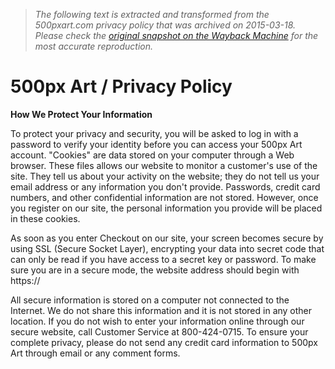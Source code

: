 > *The following text is extracted and transformed from the 500pxart.com privacy policy that was archived on 2015-03-18. Please check the [original snapshot on the Wayback Machine](https://web.archive.org/web/20150318233328id_/http%3A//www.500pxart.com/privacy.html) for the most accurate reproduction.*

# 500px Art / Privacy Policy

**How We Protect Your Information**

To protect your privacy and security, you will be asked to log in with a password to verify your identity before you can access your 500px Art account. "Cookies" are data stored on your computer through a Web browser. These files allows our website to monitor a customer's use of the site. They tell us about your activity on the website; they do not tell us your email address or any information you don't provide. Passwords, credit card numbers, and other confidential information are not stored. However, once you register on our site, the personal information you provide will be placed in these cookies. 

As soon as you enter Checkout on our site, your screen becomes secure by using SSL (Secure Socket Layer), encrypting your data into secret code that can only be read if you have access to a secret key or password. To make sure you are in a secure mode, the website address should begin with https:// 

All secure information is stored on a computer not connected to the Internet. We do not share this information and it is not stored in any other location. If you do not wish to enter your information online through our secure website, call Customer Service at 800-424-0715. To ensure your complete privacy, please do not send any credit card information to 500px Art through email or any comment forms. 
